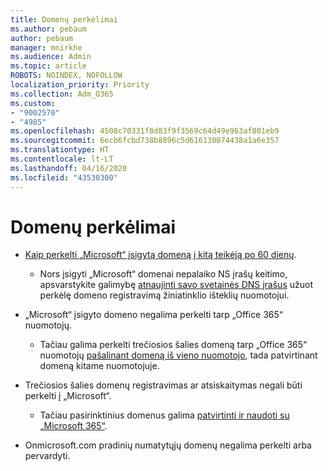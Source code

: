 ```yaml
---
title: Domenų perkėlimai
ms.author: pebaum
author: pebaum
manager: mnirkhe
ms.audience: Admin
ms.topic: article
ROBOTS: NOINDEX, NOFOLLOW
localization_priority: Priority
ms.collection: Adm_O365
ms.custom:
- "9002570"
- "4985"
ms.openlocfilehash: 4508c70331f8d83f9f3569c64d49e963af801eb9
ms.sourcegitcommit: 6ecb6fcbd738b8896c5d616130074438a1a6e357
ms.translationtype: HT
ms.contentlocale: lt-LT
ms.lasthandoff: 04/16/2020
ms.locfileid: "43530300"
---
```

# <a name="domain-transfers"></a>Domenų perkėlimai

- [Kaip perkelti „Microsoft“ įsigytą domeną į kitą teikėją po 60 dienų](https://docs.microsoft.com/microsoft-365/admin/setup/domains-faq?view=o365-worldwide#can-i-transfer-a-domain-i-purchased-from-microsoft-to-another-provider).

    - Nors įsigyti „Microsoft“ domenai nepalaiko NS įrašų keitimo, apsvarstykite galimybę [atnaujinti savo svetainės DNS įrašus](https://docs.microsoft.com/microsoft-365/admin/dns/update-dns-records-to-retain-current-hosting-provider?view=o365-worldwide) užuot perkėlę domeno registravimą žiniatinklio išteklių nuomotojui.

- „Microsoft“ įsigyto domeno negalima perkelti tarp „Office 365“ nuomotojų. 

    - Tačiau galima perkelti trečiosios šalies domeną tarp „Office 365“ nuomotojų [pašalinant domeną iš vieno nuomotojo](https://docs.microsoft.com/microsoft-365/admin/get-help-with-domains/remove-a-domain?view=o365-worldwide), tada patvirtinant domeną kitame nuomotojuje.

- Trečiosios šalies domenų registravimas ar atsiskaitymas negali būti perkelti į „Microsoft“.

    - Tačiau pasirinktinius domenus galima [patvirtinti ir naudoti su „Microsoft 365“](https://docs.microsoft.com/microsoft-365/admin/setup/add-domain?view=o365-worldwide).

- Onmicrosoft.com pradinių numatytųjų domenų negalima perkelti arba pervardyti.

